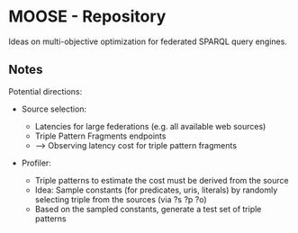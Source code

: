 # MOOSE - Repository

Ideas on multi-objective optimization for federated SPARQL query engines.


## Notes

Potential directions:
- Source selection: 
	* Latencies for large federations (e.g. all available web sources)
	* Triple Pattern Fragments endpoints
	* --> Observing latency cost for triple pattern fragments	

- Profiler:
	* Triple patterns to estimate the cost must be derived from the source
	* Idea: Sample constants (for predicates, uris, literals) by randomly selecting triple from the sources (via ?s ?p ?o)
	* Based on the sampled constants, generate a test set of triple patterns

